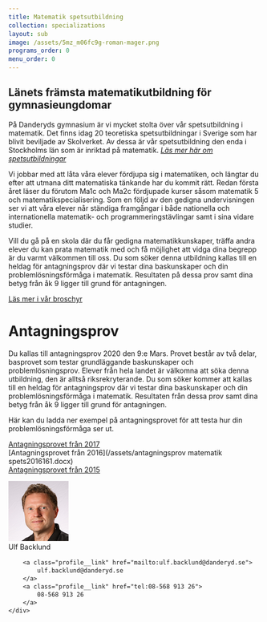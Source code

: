 ```yaml
---
title: Matematik spetsutbildning
collection: specializations
layout: sub
image: /assets/5mz_m06fc9g-roman-mager.png
programs_order: 0
menu_order: 0
---
```


## Länets främsta matematikutbildning för gymnasieungdomar

På Danderyds gymnasium är vi mycket stolta över vår spetsutbildning i matematik. Det finns idag 20 teoretiska spetsutbildningar i Sverige som har blivit beviljade av Skolverket. Av dessa är vår spetsutbildning den enda i Stockholms län som är inriktad på matematik. [<i>Läs mer här om spetsutbildningar</i>](http://www.spetsutbildningar.se/index.php/#start)

Vi jobbar med att låta våra elever fördjupa sig i matematiken, och längtar du efter att utmana ditt matematiska tänkande har du kommit rätt. Redan första året läser du förutom Ma1c och Ma2c fördjupade kurser såsom matematik 5 och matematikspecialisering. 
Som en följd av den gedigna undervisningen ser vi att våra elever når ständiga framgångar i både nationella och internationella matematik- och programmeringstävlingar samt i sina vidare studier. 

Vill du gå på en skola där du får gedigna matematikkunskaper, träffa andra elever du kan prata matematik med och få möjlighet att vidga dina begrepp är du varmt välkommen till oss.
Du som söker denna utbildning kallas till en heldag för antagningsprov där vi testar dina baskunskaper och din problemlösningsförmåga i matematik. Resultaten på dessa prov samt dina betyg från åk 9 ligger till grund för antagningen.

[Läs mer i vår broschyr](/assets/spetsfolder2020.pdf)

# Antagningsprov

Du kallas till antagningsprov 2020 den 9:e Mars. Provet består av två delar, basprovet som testar grundläggande baskunskaper och problemlösningsprov. Elever från hela landet är välkomna att söka denna utbildning, den är alltså riksrekryterande. Du som söker kommer att kallas till en heldag för antagningsprov där vi testar dina baskunskaper och din problemlösningsförmåga i matematik. Resultaten från dessa prov samt dina betyg från åk 9 ligger till grund för antagningen. 

Här kan du ladda ner exempel på antagningsprovet för att testa hur din problemlösningsförmåga ser ut.

[Antagningsprovet från 2017](/assets/masint171.docx)
<br>
[Antagningsprovet från 2016](/assets/antagningsprov matematik spets2016161.docx)
<br>
[Antagningsprovet från 2015](/assets/masint151.docx)

<div class="profile">
	<img class="profile__image" src="/assets/UB.png" alt="bluedot">
	<div class="profile__info">
		<div class="profile__title">Ulf Backlund</div>

		<a class="profile__link" href="mailto:ulf.backlund@danderyd.se">
			ulf.backlund@danderyd.se
		</a>
		<a class="profile__link" href="tel:08-568 913 26">
			08-568 913 26
		</a>
	</div>
</div>
